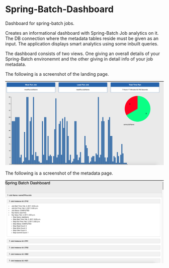 # Spring-Batch-Dashboard
Dashboard for spring-batch jobs.

Creates an informational dashboard with Spring-Batch Job analytics on it. The DB connection where the metadata tables reside must be given as an input. The application displays smart analytics using some inbuilt queries. 
<br />

The dashboard consists of two views. One giving an overall details of your Spring-Batch environemnt and the other giving in detail info of your job metadata.

The following is a screenshot of the landing page. 
<br />
<p align="center">
  <img
    src="/dashboard.png"
    width="730"
    alt="Dashboard Screenshot"/>
</p>

The following is a screenshot of the metadata page. 
<br />

<p align="center">
  <img
    src="/job-meta.png"
    width="730"
    alt="Job-Meta Screenshot"/>
</p>

